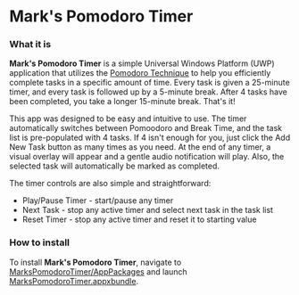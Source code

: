 # Mark's Pomodoro Timer

### What it is

**Mark's Pomodoro Timer** is a simple Universal Windows Platform (UWP) application that utilizes the [Pomodoro Technique](https://francescocirillo.com/pages/pomodoro-technique) to help you efficiently complete tasks in a specific amount of time. Every task is given a 25-minute timer, and every task is followed up by a 5-minute break. After 4 tasks have been completed, you take a longer 15-minute break. That's it!

This app was designed to be easy and intuitive to use. The timer automatically switches between Pomoodoro and Break Time, and the task list is pre-populated with 4 tasks. If 4 isn't enough for you, just click the Add New Task button as many times as you need. At the end of any timer, a visual overlay will appear and a gentle audio notification will play. Also, the selected task will automatically be marked as completed. 

The timer controls are also simple and straightforward: 

 * Play/Pause Timer - start/pause any timer
 * Next Task - stop any active timer and select next task in the task list
 * Reset Timer - stop any active timer and reset it to starting value

### How to install

To install **Mark's Pomodoro Timer**, navigate to [MarksPomodoroTimer/AppPackages](https://github.com/Axeavius/marks-pomodoro-timer/tree/master/MarksPomodoroTimer/AppPackages) and launch [MarksPomodoroTimer.appxbundle](https://github.com/Axeavius/marks-pomodoro-timer/tree/master/MarksPomodoroTimer/AppPackages/MarksPomodoroTimer.appxbundle).

